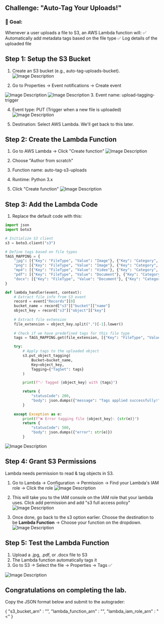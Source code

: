## Challenge: "Auto-Tag Your Uploads!"

### 🎯 Goal:
Whenever a user uploads a file to S3, an AWS Lambda function will:
✅ Automatically add metadata tags based on the file type
✅ Log details of the uploaded file

## Step 1: Setup the S3 Bucket
1. Create an S3 bucket (e.g., auto-tag-uploads-bucket).
![Image Description](images/image1.png)

2. Go to Properties → Event notifications → Create event

![Image Description](images/image2.png)
![Image Description](images/image3.png)
3. Event name: upload-tagging-trigger

4. Event type: PUT (Trigger when a new file is uploaded)
![Image Description](images/image4.png)

5. Destination: Select AWS Lambda. We'll get back to this later.

## Step 2: Create the Lambda Function
1. Go to AWS Lambda → Click "Create function"
![Image Description](images/image5.png)
2. Choose "Author from scratch"

3. Function name: auto-tag-s3-uploads

4. Runtime: Python 3.x

5. Click "Create function"
![Image Description](images/image6.png)

## Step 3: Add the Lambda Code
1. Replace the default code with this:

```python
import json
import boto3

# Initialize S3 client
s3 = boto3.client("s3")

# Define tags based on file types
TAGS_MAPPING = {
    "jpg": [{"Key": "FileType", "Value": "Image"}, {"Key": "Category", "Value": "Media"}],
    "png": [{"Key": "FileType", "Value": "Image"}, {"Key": "Category", "Value": "Media"}],
    "mp4": [{"Key": "FileType", "Value": "Video"}, {"Key": "Category", "Value": "Media"}],
    "pdf": [{"Key": "FileType", "Value": "Document"}, {"Key": "Category", "Value": "Docs"}],
    "docx": [{"Key": "FileType", "Value": "Document"}, {"Key": "Category", "Value": "Docs"}],
}

def lambda_handler(event, context):
    # Extract file info from S3 event
    record = event["Records"][0]
    bucket_name = record["s3"]["bucket"]["name"]
    object_key = record["s3"]["object"]["key"]
    
    # Extract file extension
    file_extension = object_key.split(".")[-1].lower()
    
    # Check if we have predefined tags for this file type
    tags = TAGS_MAPPING.get(file_extension, [{"Key": "FileType", "Value": "Unknown"}])

    try:
        # Apply tags to the uploaded object
        s3.put_object_tagging(
            Bucket=bucket_name,
            Key=object_key,
            Tagging={"TagSet": tags}
        )

        print(f"✅ Tagged {object_key} with {tags}")

        return {
            "statusCode": 200,
            "body": json.dumps({"message": "Tags applied successfully!", "file": object_key, "tags": tags})
        }
    
    except Exception as e:
        print(f"❌ Error tagging file {object_key}: {str(e)}")
        return {
            "statusCode": 500,
            "body": json.dumps({"error": str(e)})
        }
```
![Image Description](images/image7.png)

## Step 4: Grant S3 Permissions
Lambda needs permission to read & tag objects in S3.

1. Go to Lambda → Configuration → Permission → Find your Lambda's IAM role → Click the role
![Image Description](images/image8.png)

2. This will take you to the IAM console on the IAM role that your lambda uses. Click add permission and add "s3 full access policy"
![Image Description](images/image9.png)

3. Once done, go back to the s3 option earlier. Choose the destination to be **Lambda Function** → Choose your function on the dropdown.
![Image Description](images/image10.png)

## Step 5: Test the Lambda Function
1. Upload a .jpg, .pdf, or .docx file to S3
2. The Lambda function automatically tags it
3. Go to S3 → Select the file → Properties → Tags ✅

![Image Description](images/image11.png)


## Congratulations on completing the lab.

Copy the JSON format below and submit to the autograder:

{
"s3_bucket_arn" : "<Insert arn here>",
"lambda_function_arn" : "<Insert Function ARN here>",
"lambda_iam_role_arn" : "<<Insert arn here>"
}
